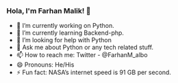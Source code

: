 ### Hola, I'm Farhan Malik! 👋

- 🔭 I’m currently working on Python.
- 🌱 I’m currently learning Backend-php.
- 🤔 I’m looking for help with Python 
- 💬 Ask me about Python or any tech related stuff.
- 📫 How to reach me: Twitter - @FarhanM_albo
- 😄 Pronouns: He/His
- ⚡ Fun fact: NASA’s internet speed is 91 GB per second.
